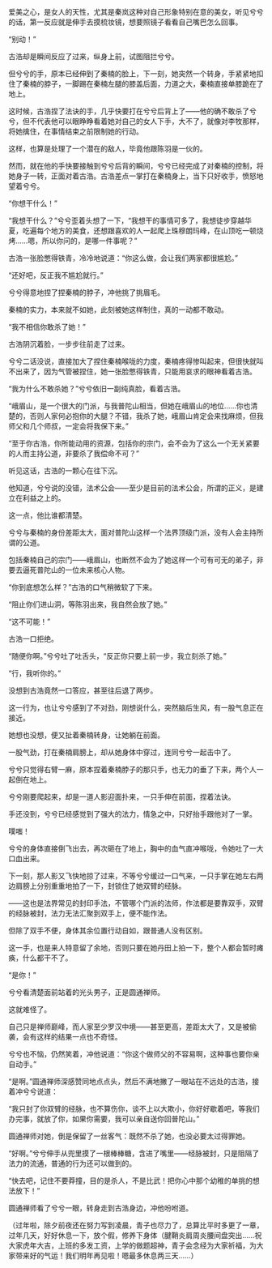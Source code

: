 爱美之心，是女人的天性，尤其是秦岚这种对自己形象特别在意的美女，听见兮兮的话，第一反应就是伸手去摸梳妆镜，想要照镜子看看自己嘴巴怎么回事。

“别动！”

古浩却是瞬间反应了过来，纵身上前，试图阻拦兮兮。

但兮兮的手，原本已经伸到了秦楠的脸上，下一刻，她突然一个转身，手紧紧地扣住了秦楠的脖子，一脚踢在秦楠左腿的膝盖后面，力道之大，秦楠直接单膝跪在了地上。

这时候，古浩捏了法诀的手，几乎快要打在兮兮后背上了——他的确不敢杀了兮兮，但不代表他可以眼睁睁看着她对自己的女人下手，大不了，就像对李牧那样，将她擒住，在事情结束之前限制她的行动。

这样，也算是处理了一个潜在的敌人，毕竟他跟陈羽是一伙的。

然而，就在他的手快要接触到兮兮后背的瞬间，兮兮已经完成了对秦楠的控制，将她身子一转，正面对着古浩。古浩差点一掌打在秦楠身上，当下只好收手，愤怒地望着兮兮。

“你想干什么！”

“我想干什么？”兮兮歪着头想了一下，“我想干的事情可多了，我想徒步穿越华夏，吃遍每个地方的美食，还想跟喜欢的人一起爬上珠穆朗玛峰，在山顶吃一顿烧烤……嗯，所以你问的，是哪一件事呢？”

古浩一张脸憋得铁青，冷冷地说道：“你这么做，会让我们两家都很尴尬。”

“还好吧，反正我不尴尬就行。”

兮兮得意地捏了捏秦楠的脖子，冲他挑了挑眉毛。

秦楠的实力，本来就不如她，此刻被她这样制住，真的一动都不敢动。

“我不相信你敢杀了她！”

古浩阴沉着脸，一步步往前走了过来。

兮兮二话没说，直接加大了捏住秦楠喉咙的力度，秦楠疼得惨叫起来，但很快就叫不出来了，因为气管被捏住，她一张脸憋得铁青，只能用哀求的眼神看着古浩。

“我为什么不敢杀她？”兮兮依旧一副纯真脸，看着古浩。

“峨眉山，是一个很大的门派，与我普陀山相当，但她在峨眉山的地位……你也清楚的，否则人家何必抱你的大腿？不错，我杀了她，峨眉山肯定会来找麻烦，但我师父和几个师叔，一定会将我保下来。”

“至于你古浩，你所能动用的资源，包括你的宗门，会不会为了这么一个无关紧要的人而主持公道，非要杀了我偿命不可？”

听见这话，古浩的一颗心在往下沉。

他知道，兮兮说的没错，法术公会——至少是目前的法术公会，所谓的正义，是建立在利益之上的。

这一点，他比谁都清楚。

兮兮与秦楠的身份差距太大，面对普陀山这样一个法界顶级门派，没有人会主持所谓的公道。

包括秦楠自己的宗门——峨眉山，也断然不会为了她这样一个可有可无的弟子，非要去逼死普陀山的一位未来核心人物。

“你到底想怎么样？”古浩的口气稍微软了下来。

“阻止你们进山洞，等陈羽出来，我自然会放了她。”

“这不可能！”

古浩一口拒绝。

“随便你啊。”兮兮吐了吐舌头，“反正你只要上前一步，我立刻杀了她。”

“行，我听你的。”

没想到古浩竟然一口答应，甚至往后退了两步。

这一行为，也让兮兮感到了不对劲，刚想说什么，突然脑后生风，有一股气息正在接近。

她想也没想，便又扯着秦楠转身，让她躺在前面。

一股气劲，打在秦楠肩膀上，却从她身体中穿过，连同兮兮一起击中了。

兮兮只觉得右臂一麻，原本捏着秦楠脖子的那只手，也无力的垂了下来，两个人一起倒在地上。

兮兮刚要爬起来，却是一道人影迎面扑来，一只手伸在前面，捏着法诀。

手还没到，兮兮已经感觉到了强大的法力，情急之中，只好抬手跟他对了一掌。

噗嗤！

兮兮的身体直接倒飞出去，再次砸在了地上，胸中的血气直冲喉咙，令她吐了一大口血出来。

下一刻，那人影又飞快地掠了过来，不等兮兮缓过一口气来，一只手掌在她左右两边肩膀上分别重重地拍了一下，封锁住了她双臂的经脉。

——这也是法界常见的封印手法，不管哪个门派的法师，作法都是要靠双手，双臂的经脉被封，法力无法汇聚到双手上，便不能作法。

但除了双手不便，身体其余位置行动自如，跟普通人没有区别。

这一手，也是来人特意留了余地，否则只要在她丹田上拍一下，整个人都会暂时瘫痪，什么都干不了。

“是你！”

兮兮看清楚面前站着的光头男子，正是圆通禅师。

这就难怪了。

自己只是禅师巅峰，而人家至少罗汉中境——甚至更高，差距太大了，又是被偷袭，会有这样的结果一点也不奇怪。

兮兮也不恼，仍然笑着，冲他说道：“你这个做师父的不容易啊，这种事也要你亲自动手。”

“是啊。”圆通禅师深感赞同地点点头，然后不满地撇了一眼站在不远处的古浩，接着冲兮兮说道：

“我只封了你双臂的经脉，也不算伤你，谈不上以大欺小，你好好歇着吧，等我们办完事，就放了你，如果你需要，我可以亲自送你回普陀山。”

圆通禅师对她，倒是保留了一丝客气：既然不杀了她，也没必要太过得罪她。

“好啊。”兮兮伸手从兜里摸了一根棒棒糖，含进了嘴里——经脉被封，只是阻隔了法力的流通，普通的行为还可以做到的。

“快去吧，记住不要莽撞，目的是杀人，不是比武！把你心中那个幼稚的单挑的想法放下！”

圆通禅师看了兮兮一眼，转身走到古浩身边，冲他吩咐道。

（过年啦，除夕前夜还在努力写到凌晨，青子也尽力了，总算比平时多更了一章，过年几天，好好休息一下，放个假，修养下身体（腱鞘炎肩周炎腰间盘突出……祝大家虎年大吉，上班的多发工资，上学的做题超神，青子会念经为大家祈福，为大家带来好的气运！我们明年再见啦！嗯最多休息两三天……）
